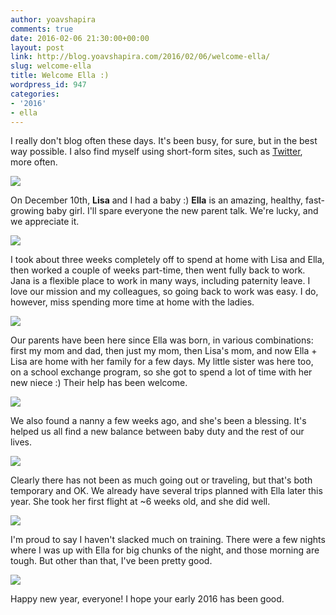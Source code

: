 ```yaml
---
author: yoavshapira
comments: true
date: 2016-02-06 21:30:00+00:00
layout: post
link: http://blog.yoavshapira.com/2016/02/06/welcome-ella/
slug: welcome-ella
title: Welcome Ella :)
wordpress_id: 947
categories:
- '2016'
- ella
---
```


I really don't blog often these days. It's been busy, for sure, but in the best way possible. I also find myself using short-form sites, such as [Twitter](https://twitter.com/YoavShapira), more often.  
  
[![](https://yoavshapira.files.wordpress.com/2016/02/48269-newborn27.jpg?w=200)](https://yoavshapira.files.wordpress.com/2016/02/48269-newborn27.jpg)  
  
On December 10th, **Lisa** and I had a baby :) **Ella** is an amazing, healthy, fast-growing baby girl. I'll spare everyone the new parent talk. We're lucky, and we appreciate it.  
  
[![](https://yoavshapira.files.wordpress.com/2016/02/37b27-newborn18.jpg?w=200)](https://yoavshapira.files.wordpress.com/2016/02/37b27-newborn18.jpg)  
  
I took about three weeks completely off to spend at home with Lisa and Ella, then worked a couple of weeks part-time, then went fully back to work. Jana is a flexible place to work in many ways, including paternity leave. I love our mission and my colleagues, so going back to work was easy. I do, however, miss spending more time at home with the ladies.  
  
[![](https://yoavshapira.files.wordpress.com/2016/02/64645-newborn05.jpg?w=300)](https://yoavshapira.files.wordpress.com/2016/02/64645-newborn05.jpg)  
  
Our parents have been here since Ella was born, in various combinations: first my mom and dad, then just my mom, then Lisa's mom, and now Ella + Lisa are home with her family for a few days. My little sister was here too, on a school exchange program, so she got to spend a lot of time with her new niece :) Their help has been welcome.  
  
[![](https://yoavshapira.files.wordpress.com/2016/02/3a7f8-2016-01-242b11-07-03-1.jpg?w=225)](https://yoavshapira.files.wordpress.com/2016/02/3a7f8-2016-01-242b11-07-03-1.jpg)  
  
We also found a nanny a few weeks ago, and she's been a blessing. It's helped us all find a new balance between baby duty and the rest of our lives.  
  
[![](https://yoavshapira.files.wordpress.com/2016/02/51822-2015-12-312b14-37-59.jpg?w=225)](https://yoavshapira.files.wordpress.com/2016/02/51822-2015-12-312b14-37-59.jpg)  
  
Clearly there has not been as much going out or traveling, but that's both temporary and OK. We already have several trips planned with Ella later this year. She took her first flight at ~6 weeks old, and she did well.  
  
[![](https://yoavshapira.files.wordpress.com/2016/02/e1eb2-2016-02-022b14-10-48.jpg?w=225)](https://yoavshapira.files.wordpress.com/2016/02/e1eb2-2016-02-022b14-10-48.jpg)  
  
I'm proud to say I haven't slacked much on training. There were a few nights where I was up with Ella for big chunks of the night, and those morning are tough. But other than that, I've been pretty good.  
  
[![](https://yoavshapira.files.wordpress.com/2016/02/e242d-2016-01-262b19-54-44.jpg?w=225)](https://yoavshapira.files.wordpress.com/2016/02/e242d-2016-01-262b19-54-44.jpg)  
  
Happy new year, everyone! I hope your early 2016 has been good.  
  
  

